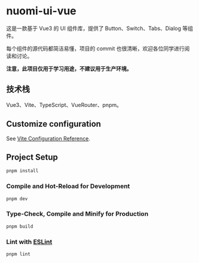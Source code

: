 # nuomi-ui-vue

这是一款基于 Vue3 的 UI 组件库，提供了 Button、Switch、Tabs、Dialog 等组件。

每个组件的源代码都简洁易懂，项目的 commit 也很清晰，欢迎各位同学进行阅读和讨论。

**注意，此项目仅用于学习用途，不建议用于生产环境。**

## 技术栈

Vue3、Vite、TypeScript、VueRouter、pnpm。

## Customize configuration

See [Vite Configuration Reference](https://vitejs.dev/config/).

## Project Setup

```sh
pnpm install
```

### Compile and Hot-Reload for Development

```sh
pnpm dev
```

### Type-Check, Compile and Minify for Production

```sh
pnpm build
```

### Lint with [ESLint](https://eslint.org/)

```sh
pnpm lint
```
